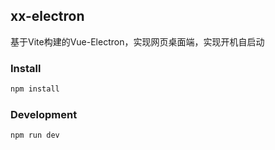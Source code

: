 ## xx-electron
基于Vite构建的Vue-Electron，实现网页桌面端，实现开机自启动

### Install

```bash
npm install
```

### Development

```bash
npm run dev
```